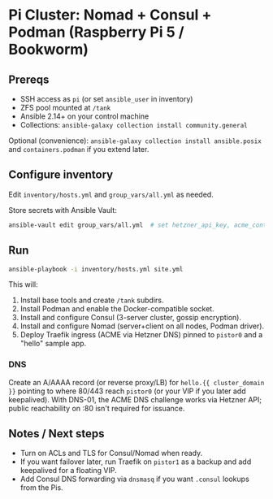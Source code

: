 # Pi Cluster: Nomad + Consul + Podman (Raspberry Pi 5 / Bookworm)

## Prereqs
- SSH access as `pi` (or set `ansible_user` in inventory)
- ZFS pool mounted at `/tank`
- Ansible 2.14+ on your control machine
- Collections: `ansible-galaxy collection install community.general`

Optional (convenience):
`ansible-galaxy collection install ansible.posix` and `containers.podman` if you extend later.

## Configure inventory
Edit `inventory/hosts.yml` and `group_vars/all.yml` as needed.

Store secrets with Ansible Vault:
```bash
ansible-vault edit group_vars/all.yml  # set hetzner_api_key, acme_contact_email
```

## Run
```bash
ansible-playbook -i inventory/hosts.yml site.yml
```

This will:
1. Install base tools and create `/tank` subdirs.
2. Install Podman and enable the Docker-compatible socket.
3. Install and configure Consul (3-server cluster, gossip encryption).
4. Install and configure Nomad (server+client on all nodes, Podman driver).
5. Deploy Traefik ingress (ACME via Hetzner DNS) pinned to `pistor0` and a "hello" sample app.

### DNS
Create an A/AAAA record (or reverse proxy/LB) for `hello.{{ cluster_domain }}` pointing to where 80/443 reach `pistor0` (or your VIP if you later add keepalived). With DNS-01, the ACME DNS challenge works via Hetzner API; public reachability on :80 isn't required for issuance.

## Notes / Next steps
- Turn on ACLs and TLS for Consul/Nomad when ready.
- If you want failover later, run Traefik on `pistor1` as a backup and add keepalived for a floating VIP.
- Add Consul DNS forwarding via `dnsmasq` if you want `.consul` lookups from the Pis.
